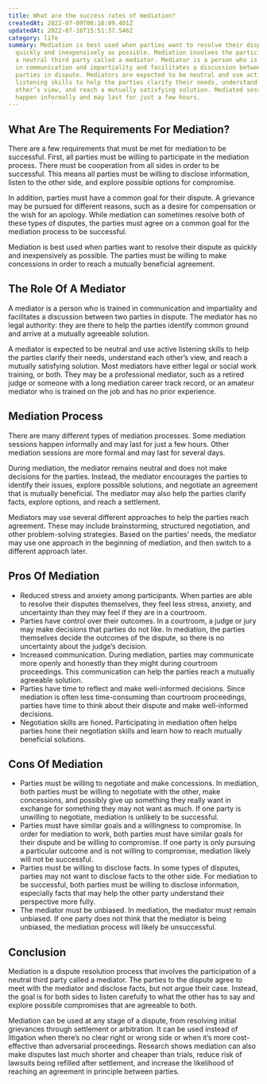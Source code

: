 ```yaml
---
title: What are the success rates of mediation?
createdAt: 2022-07-09T06:16:09.401Z
updatedAt: 2022-07-16T15:51:37.546Z
category: life
summary: Mediation is best used when parties want to resolve their dispute as
  quickly and inexpensively as possible. Mediation involves the participation of
  a neutral third party called a mediator. Mediator is a person who is trained
  in communication and impartiality and facilitates a discussion between two
  parties in dispute. Mediators are expected to be neutral and use active
  listening skills to help the parties clarify their needs, understand each
  other’s view, and reach a mutually satisfying solution. Mediated sessions
  happen informally and may last for just a few hours.
---
```


## What Are The Requirements For Mediation?

There are a few requirements that must be met for mediation to be successful. First, all parties must be willing to participate in the mediation process. There must be cooperation from all sides in order to be successful. This means all parties must be willing to disclose information, listen to the other side, and explore possible options for compromise.

In addition, parties must have a common goal for their dispute. A grievance may be pursued for different reasons, such as a desire for compensation or the wish for an apology. While mediation can sometimes resolve both of these types of disputes, the parties must agree on a common goal for the mediation process to be successful.

Mediation is best used when parties want to resolve their dispute as quickly and inexpensively as possible. The parties must be willing to make concessions in order to reach a mutually beneficial agreement.

## The Role Of A Mediator

A mediator is a person who is trained in communication and impartiality and facilitates a discussion between two parties in dispute. The mediator has no legal authority: they are there to help the parties identify common ground and arrive at a mutually agreeable solution.

A mediator is expected to be neutral and use active listening skills to help the parties clarify their needs, understand each other’s view, and reach a mutually satisfying solution. Most mediators have either legal or social work training, or both. They may be a professional mediator, such as a retired judge or someone with a long mediation career track record, or an amateur mediator who is trained on the job and has no prior experience.

## Mediation Process

There are many different types of mediation processes. Some mediation sessions happen informally and may last for just a few hours. Other mediation sessions are more formal and may last for several days.

During mediation, the mediator remains neutral and does not make decisions for the parties. Instead, the mediator encourages the parties to identify their issues, explore possible solutions, and negotiate an agreement that is mutually beneficial. The mediator may also help the parties clarify facts, explore options, and reach a settlement.

Mediators may use several different approaches to help the parties reach agreement. These may include brainstorming, structured negotiation, and other problem-solving strategies. 
Based on the parties’ needs, the mediator may use one approach in the beginning of mediation, and then switch to a different approach later.

## Pros Of Mediation

- Reduced stress and anxiety among participants. When parties are able to resolve their disputes themselves, they feel less stress, anxiety, and uncertainty than they may feel if they are in a courtroom.
- Parties have control over their outcomes. In a courtroom, a judge or jury may make decisions that parties do not like. In mediation, the parties themselves decide the outcomes of the dispute, so there is no uncertainty about the judge’s decision.
- Increased communication. During mediation, parties may communicate more openly and honestly than they might during courtroom proceedings. This communication can help the parties reach a mutually agreeable solution.
- Parties have time to reflect and make well-informed decisions. Since mediation is often less time-consuming than courtroom proceedings, parties have time to think about their dispute and make well-informed decisions. 
- Negotiation skills are honed. Participating in mediation often helps parties hone their negotiation skills and learn how to reach mutually beneficial solutions.

## Cons Of Mediation

- Parties must be willing to negotiate and make concessions. In mediation, both parties must be willing to negotiate with the other, make concessions, and possibly give up something they really want in exchange for something they may not want as much. If one party is unwilling to negotiate, mediation is unlikely to be successful.
- Parties must have similar goals and a willingness to compromise. In order for mediation to work, both parties must have similar goals for their dispute and be willing to compromise. If one party is only pursuing a particular outcome and is not willing to compromise, mediation likely will not be successful.
- Parties must be willing to disclose facts. In some types of disputes, parties may not want to disclose facts to the other side. For mediation to be successful, both parties must be willing to disclose information, especially facts that may help the other party understand their perspective more fully.
- The mediator must be unbiased. In mediation, the mediator must remain unbiased. If one party does not think that the mediator is being unbiased, the mediation process will likely be unsuccessful.

## Conclusion

Mediation is a dispute resolution process that involves the participation of a neutral third party called a mediator. The parties to the dispute agree to meet with the mediator and disclose facts, but not argue their case. Instead, the goal is for both sides to listen carefully to what the other has to say and explore possible compromises that are agreeable to both.

Mediation can be used at any stage of a dispute, from resolving initial grievances through settlement or arbitration. It can be used instead of litigation when there’s no clear right or wrong side or when it’s more cost-effective than adversarial proceedings. Research shows mediation can also make disputes last much shorter and cheaper than trials, reduce risk of lawsuits being refilled after settlement, and increase the likelihood of reaching an agreement in principle between parties.
